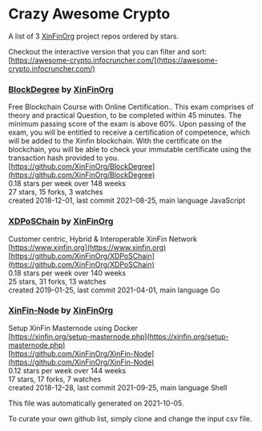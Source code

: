 # Crazy Awesome Crypto
A list of 3 [XinFinOrg](https://github.com/XinFinOrg) project repos ordered by stars.  

Checkout the interactive version that you can filter and sort: 
[https://awesome-crypto.infocruncher.com/](https://awesome-crypto.infocruncher.com/)  


### [BlockDegree](https://github.com/XinFinOrg/BlockDegree) by [XinFinOrg](https://github.com/XinFinOrg)  
Free Blockchain Course with Online Certification.. This exam comprises of theory and practical Question, to be completed within 45 minutes. The minimum passing score of the exam is above 60%. Upon passing of the exam, you will be entitled to receive a certification of competence, which will be added to the Xinfin blockchain. With the certificate on the blockchain, you will be able to check your immutable certificate using the transaction hash provided to you.  
[https://github.com/XinFinOrg/BlockDegree](https://github.com/XinFinOrg/BlockDegree)  
0.18 stars per week over 148 weeks  
27 stars, 15 forks, 3 watches  
created 2018-12-01, last commit 2021-08-25, main language JavaScript  


### [XDPoSChain](https://github.com/XinFinOrg/XDPoSChain) by [XinFinOrg](https://github.com/XinFinOrg)  
Customer centric, Hybrid & Interoperable XinFin Network  
[https://www.xinfin.org](https://www.xinfin.org)  
[https://github.com/XinFinOrg/XDPoSChain](https://github.com/XinFinOrg/XDPoSChain)  
0.18 stars per week over 140 weeks  
25 stars, 31 forks, 13 watches  
created 2019-01-25, last commit 2021-04-01, main language Go  


### [XinFin-Node](https://github.com/XinFinOrg/XinFin-Node) by [XinFinOrg](https://github.com/XinFinOrg)  
Setup XinFin Masternode using Docker  
[https://xinfin.org/setup-masternode.php](https://xinfin.org/setup-masternode.php)  
[https://github.com/XinFinOrg/XinFin-Node](https://github.com/XinFinOrg/XinFin-Node)  
0.12 stars per week over 144 weeks  
17 stars, 17 forks, 7 watches  
created 2018-12-28, last commit 2021-09-25, main language Shell  


This file was automatically generated on 2021-10-05.  

To curate your own github list, simply clone and change the input csv file.  